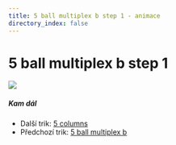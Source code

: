 ```yaml
---
title: 5 ball multiplex b step 1 - animace
directory_index: false
---
```


# 5 ball multiplex b step 1

![](/animace/img/5-ball-multiplex-b-step-1.gif)

##### Kam dál

- Další trik: [5 columns](5-columns.html "Další trik 5 columns")
- Předchozí trik: [5 ball multiplex b](5-ball-multiplex-b.html "Předchozí trik 5 ball multiplex b")

